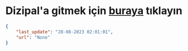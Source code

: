 # Dizipal'a gitmek için [buraya](None) tıklayın
    
```json
{
    "last_update": "28-08-2023 02:01:01",
    "url": "None"
}
```